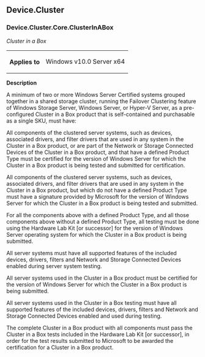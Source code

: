 <!--
# Device.Cluster

 - [Device.Cluster](#Device.Cluster)
-->

<a name="Device.Cluster"></a>
## Device.Cluster

### Device.Cluster.Core.ClusterInABox

*Cluster in a Box*

<table>
<tr>
<th>Applies to</th>
<td>
<p>Windows v10.0 Server x64</p>
</td></tr></table>

**Description**

A minimum of two or more Windows Server Certified systems grouped together in a shared storage cluster, running the Failover Clustering feature of Windows Storage Server, Windows Server, or Hyper-V Server, as a pre-configured Cluster in a Box product that is self-contained and purchasable as a single SKU, must have:

All components of the clustered server systems, such as devices, associated drivers, and filter drivers that are used in any system in the Cluster in a Box product, or are part of the Network or Storage Connected Devices of the Cluster in a Box product, and that have a defined Product Type must be certified for the version of Windows Server for which the Cluster in a Box product is being tested and submitted for certification.

All components of the clustered server systems, such as devices, associated drivers, and filter drivers that are used in any system in the Cluster in a Box product, but which do not have a defined Product Type must have a signature provided by Microsoft for the version of Windows Server for which the Cluster in a Box product is being tested and submitted.

For all the components above with a defined Product Type, and all those components above without a defined Product Type, all testing must be done using the Hardware Lab Kit \[or successor\] for the version of Windows Server operating system for which the Cluster in a Box product is being submitted.

All server systems must have all supported features of the included devices, drivers, filters and Network and Storage Connected Devices enabled during server system testing.

All server systems used in the Cluster in a Box product must be certified for the version of Windows Server for which the Cluster in a Box product is being submitted.

All server systems used in the Cluster in a Box testing must have all supported features of the included devices, drivers, filters and Network and Storage Connected Devices enabled and used during testing.

The complete Cluster in a Box product with all components must pass the Cluster in a Box tests included in the Hardware Lab Kit \[or successor\], in order for the test results submitted to Microsoft to be awarded the certification for a Cluster in a Box product.

